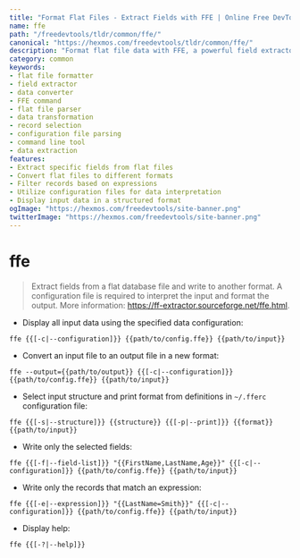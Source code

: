 ```yaml
---
title: "Format Flat Files - Extract Fields with FFE | Online Free DevTools by Hexmos"
name: ffe
path: "/freedevtools/tldr/common/ffe/"
canonical: "https://hexmos.com/freedevtools/tldr/common/ffe/"
description: "Format flat file data with FFE, a powerful field extractor. Convert files, select fields, and filter records using configuration files. Free online tool, no registration required."
category: common
keywords:
- flat file formatter
- field extractor
- data converter
- FFE command
- flat file parser
- data transformation
- record selection
- configuration file parsing
- command line tool
- data extraction
features:
- Extract specific fields from flat files
- Convert flat files to different formats
- Filter records based on expressions
- Utilize configuration files for data interpretation
- Display input data in a structured format
ogImage: "https://hexmos.com/freedevtools/site-banner.png"
twitterImage: "https://hexmos.com/freedevtools/site-banner.png"
---
```


# ffe

> Extract fields from a flat database file and write to another format.
> A configuration file is required to interpret the input and format the output.
> More information: <https://ff-extractor.sourceforge.net/ffe.html>.

- Display all input data using the specified data configuration:

`ffe {{[-c|--configuration]}} {{path/to/config.ffe}} {{path/to/input}}`

- Convert an input file to an output file in a new format:

`ffe --output={{path/to/output}} {{[-c|--configuration]}} {{path/to/config.ffe}} {{path/to/input}}`

- Select input structure and print format from definitions in `~/.fferc` configuration file:

`ffe {{[-s|--structure]}} {{structure}} {{[-p|--print]}} {{format}} {{path/to/input}}`

- Write only the selected fields:

`ffe {{[-f|--field-list]}} "{{FirstName,LastName,Age}}" {{[-c|--configuration]}} {{path/to/config.ffe}} {{path/to/input}}`

- Write only the records that match an expression:

`ffe {{[-e|--expression]}} "{{LastName=Smith}}" {{[-c|--configuration]}} {{path/to/config.ffe}} {{path/to/input}}`

- Display help:

`ffe {{[-?|--help]}}`
